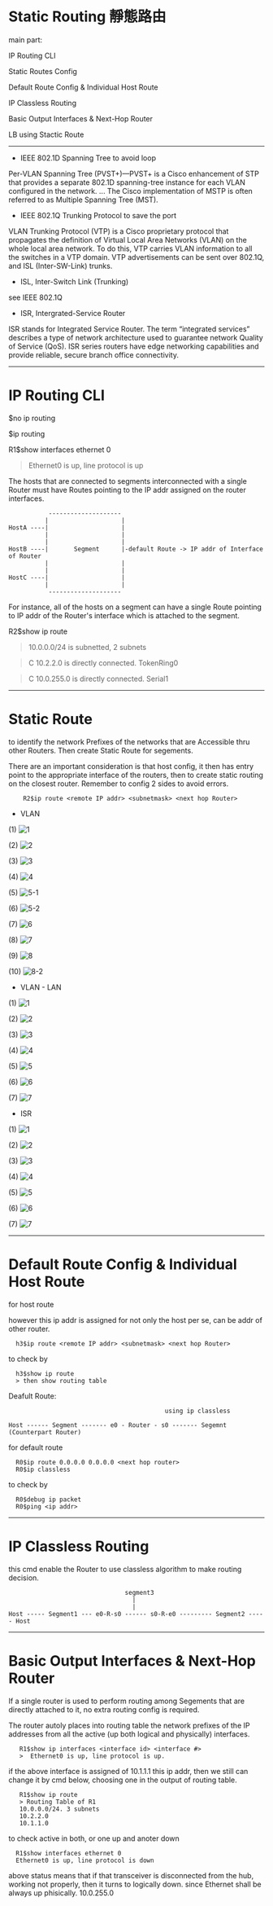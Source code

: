 # Static Routing 靜態路由

main part:

IP Routing CLI 

Static Routes Config 

Default Route Config & Individual Host Route 

IP Classless Routing 

Basic Output Interfaces & Next-Hop Router 

LB using Stactic Route 

-----------------------------------------------------------------------

* IEEE 802.1D Spanning Tree to avoid loop

Per-VLAN Spanning Tree (PVST+)—PVST+ is a Cisco enhancement of STP that provides a separate 802.1D spanning-tree instance for each VLAN configured in the network. ... The Cisco implementation of MSTP is often referred to as Multiple Spanning Tree (MST).

* IEEE 802.1Q Trunking Protocol to save the port

VLAN Trunking Protocol (VTP) is a Cisco proprietary protocol that propagates the definition of Virtual Local Area Networks (VLAN) on the whole local area network. To do this, VTP carries VLAN information to all the switches in a VTP domain. VTP advertisements can be sent over 802.1Q, and ISL (Inter-SW-Link) trunks.

* ISL, Inter-Switch Link (Trunking)

see IEEE 802.1Q

* ISR, Intergrated-Service Router

ISR stands for Integrated Service Router. The term “integrated services” describes a type of network architecture used to guarantee network Quality of Service (QoS). ISR series routers have edge networking capabilities and provide reliable, secure branch office connectivity.

-----------------------------------------------------------------------
# IP Routing CLI

$no ip routing

$ip routing

R1$show interfaces ethernet 0

> Ethernet0 is up, line protocol is up

The hosts that are connected to segments interconnected with a single Router must have Routes pointing to the IP addr assigned on the router interfaces.


               --------------------
              |                    |
    HostA ----|                    |
              |                    |
              |                    |
    HostB ----|       Segment      |-default Route -> IP addr of Interface of Router
              |                    |
              |                    |
    HostC ----|                    |
              |                    |
               --------------------


For instance, all of the hosts on a segment can have a single Route pointing to IP addr of the Router's interface which is attached to the segment.

R2$show ip route

> 10.0.0.0/24 is subnetted, 2 subnets

> C 10.2.2.0 is directly connected. TokenRing0

> C 10.0.255.0 is directly connected. Serial1

-----------------------------------------------------------------------
# Static Route

to identify the network Prefixes of the networks that are Accessible thru other Routers. Then create Static Route for segements.

There are an important consideration is that host config, it then has entry point to the appropriate interface of the routers, then to create static routing on the closest router. Remember to config 2 sides to avoid errors.

        R2$ip route <remote IP addr> <subnetmask> <next hop Router>
        
        
* VLAN
        
 (1)
![1](https://scontent.ftpe8-2.fna.fbcdn.net/v/t1.0-9/95329352_4252055654808210_8847947893244428288_o.jpg?_nc_cat=103&_nc_sid=110474&_nc_ohc=x2YO4D6IHQEAX9EVNE9&_nc_ht=scontent.ftpe8-2.fna&oh=ae1aa732db78f5734c0486db6eee4f56&oe=5ED383DB)

 (2)
![2](https://scontent.ftpe8-3.fna.fbcdn.net/v/t1.0-9/95603496_4252055648141544_7257275771276754944_n.jpg?_nc_cat=106&_nc_sid=110474&_nc_ohc=EDmHEDonsFUAX8yi0Hy&_nc_ht=scontent.ftpe8-3.fna&oh=66a9de50df41775f605e5694d157a2ed&oe=5ED34C8A)

 (3)
![3](https://scontent.ftpe8-4.fna.fbcdn.net/v/t1.0-9/95592029_4252055751474867_3523580062852972544_n.jpg?_nc_cat=110&_nc_sid=110474&_nc_ohc=u_j36mgMAfcAX_IBeRv&_nc_ht=scontent.ftpe8-4.fna&oh=130d771ebb775f29103233031860d8f1&oe=5ED22312)

 (4)
![4](https://scontent.ftpe8-2.fna.fbcdn.net/v/t1.0-9/95140085_4252055638141545_1447246830193606656_n.jpg?_nc_cat=100&_nc_sid=110474&_nc_ohc=CT0wgQ79NvAAX-PZARo&_nc_ht=scontent.ftpe8-2.fna&oh=5e4835819bf964a3c5d90dbf77694d50&oe=5ED4E763)

 (5)
![5-1](https://scontent.ftpe8-1.fna.fbcdn.net/v/t1.0-9/95234947_4252055631474879_6953632977997791232_n.jpg?_nc_cat=105&_nc_sid=110474&_nc_ohc=NSkNQ-q60UQAX9-n8ep&_nc_ht=scontent.ftpe8-1.fna&oh=1e8e44b8f1454fe1226be07e0fd2cfcb&oe=5ED48C32)

 (6)
![5-2](https://scontent.ftpe8-4.fna.fbcdn.net/v/t1.0-9/96142849_4252055728141536_9060304541081141248_o.png?_nc_cat=102&_nc_sid=110474&_nc_ohc=s6kMG_jBmDQAX9aaqlq&_nc_ht=scontent.ftpe8-4.fna&oh=dad2963ef17a2ea2d4e20f8119b5399b&oe=5ED4BAE3)

 (7)
![6](https://scontent.ftpe8-2.fna.fbcdn.net/v/t1.0-9/95215566_4252055891474853_2773282699677270016_n.jpg?_nc_cat=100&_nc_sid=110474&_nc_ohc=j5mNR-hOJiEAX9r4e2H&_nc_ht=scontent.ftpe8-2.fna&oh=e6910cccbf2c40691eacab50ccce9226&oe=5ED5642F)

 (8)
![7](https://scontent.ftpe8-4.fna.fbcdn.net/v/t1.0-9/94977487_4252055771474865_6273576991744589824_n.jpg?_nc_cat=102&_nc_sid=110474&_nc_ohc=PC1S9V-CZqIAX8_ewCh&_nc_ht=scontent.ftpe8-4.fna&oh=850c6bca854c2d85364e08743ce75d18&oe=5ED42B44)

(9)
![8](https://scontent.ftpe8-3.fna.fbcdn.net/v/t1.0-9/95376283_4252055731474869_2103592131661660160_o.jpg?_nc_cat=111&_nc_sid=110474&_nc_ohc=-41okVfyqukAX8wUa4x&_nc_ht=scontent.ftpe8-3.fna&oh=2bffc79d4da09f00fc4cc28252bff588&oe=5ED39DE0)

(10)
![8-2](https://scontent.ftpe8-3.fna.fbcdn.net/v/t1.0-9/95771754_4252055681474874_2285555782730645504_n.jpg?_nc_cat=106&_nc_sid=110474&_nc_ohc=_8LH2yFFZ3oAX9qDOs3&_nc_ht=scontent.ftpe8-3.fna&oh=27c23e9effc80959570678c375ad7f2e&oe=5ED3101D)

 * VLAN - LAN
 
 (1)
 ![1](https://scontent.ftpe8-1.fna.fbcdn.net/v/t1.0-9/96174618_4255935744420201_8777232253148200960_o.jpg?_nc_cat=108&_nc_sid=110474&_nc_ohc=XJ8hiHxwrU8AX8e42pM&_nc_ht=scontent.ftpe8-1.fna&oh=1753e8d841ad62bc0761aa204bb2e7e7&oe=5ED4B43E)
 
 (2)
 ![2](https://scontent.ftpe8-3.fna.fbcdn.net/v/t1.0-9/96220336_4255936254420150_9109655325924917248_o.png?_nc_cat=111&_nc_sid=110474&_nc_ohc=wVd50fTW4DEAX-7qxCT&_nc_ht=scontent.ftpe8-3.fna&oh=66a0826400ee3a8c8b969c67e57c3d84&oe=5ED51355)
 
 (3)
 ![3](https://scontent.ftpe8-1.fna.fbcdn.net/v/t1.0-9/95443899_4255936544420121_6744229833141649408_o.jpg?_nc_cat=105&_nc_sid=110474&_nc_ohc=pVqBH-W-6_AAX-r0xUu&_nc_ht=scontent.ftpe8-1.fna&oh=7405de41314ee05b4f87b2b5c3df786c&oe=5ED6CE0A)
 
 (4)
 ![4](https://scontent.ftpe8-3.fna.fbcdn.net/v/t1.0-9/95743673_4255937381086704_8457140052953137152_o.png?_nc_cat=107&_nc_sid=110474&_nc_ohc=3JKbwX_hix4AX9Jwxnf&_nc_ht=scontent.ftpe8-3.fna&oh=534e220651ec455cf9867d20b580ea78&oe=5ED69AFA)
 
 (5)
 ![5](https://scontent.ftpe8-2.fna.fbcdn.net/v/t1.0-9/95384806_4255938054419970_7213246128790175744_o.jpg?_nc_cat=100&_nc_sid=110474&_nc_ohc=OdEFonzLd9YAX_Ywd6E&_nc_ht=scontent.ftpe8-2.fna&oh=ea1ceeca59db34f4606ad06369164397&oe=5ED4EA2E)
 
 (6)
 ![6](https://scontent.ftpe8-3.fna.fbcdn.net/v/t1.0-9/95384794_4255938444419931_6214854987692900352_o.png?_nc_cat=106&_nc_sid=110474&_nc_ohc=FCjks0M7FRcAX-Ssqeq&_nc_ht=scontent.ftpe8-3.fna&oh=37ab58396a157b5d85005bd97964bff3&oe=5ED4B0D8)
 
 (7)
 ![7](https://scontent.ftpe8-2.fna.fbcdn.net/v/t1.0-9/95448336_4255938727753236_9045952340925874176_o.jpg?_nc_cat=103&_nc_sid=110474&_nc_ohc=fjpZZQyXqo8AX8eKRyM&_nc_ht=scontent.ftpe8-2.fna&oh=9e60ef3cc91ceb2327cd69bd85a69c6c&oe=5ED57732)
 
* ISR

(1)
![1](https://scontent.ftpe8-1.fna.fbcdn.net/v/t1.0-9/96091631_4255960481084394_8835927392179453952_o.jpg?_nc_cat=105&_nc_sid=110474&_nc_ohc=USTvw3mbtk8AX_2zuQy&_nc_ht=scontent.ftpe8-1.fna&oh=cbe4316a307b10bf298384b780b521ef&oe=5ED3A763)

(2)
![2](https://scontent.ftpe8-3.fna.fbcdn.net/v/t1.0-9/95846313_4255960947751014_1682300065202307072_o.png?_nc_cat=111&_nc_sid=110474&_nc_ohc=hJ8gVew6GaAAX8-j3ZA&_nc_ht=scontent.ftpe8-3.fna&oh=d5fedae620daaf5974c1978db99c2359&oe=5ED45563)

(3)
![3](https://scontent.ftpe8-2.fna.fbcdn.net/v/t1.0-9/95463983_4255961314417644_5500274989162561536_o.jpg?_nc_cat=103&_nc_sid=110474&_nc_ohc=YIDJW2eBXLIAX8EZK8X&_nc_ht=scontent.ftpe8-2.fna&oh=7d421dc22b01f42f088e13be31ef11c5&oe=5ED651F1)

(4)
![4](https://scontent.ftpe8-1.fna.fbcdn.net/v/t1.0-9/96084192_4255961677750941_7016745147295596544_o.png?_nc_cat=109&_nc_sid=110474&_nc_ohc=OdHZNHuJDKcAX_i5Sxj&_nc_ht=scontent.ftpe8-1.fna&oh=19004a18df2494e99cc8a8cca67b529a&oe=5ED5B689)

(5)
![5](https://scontent.ftpe8-3.fna.fbcdn.net/v/t1.0-9/95602690_4255962064417569_3783759870155554816_o.jpg?_nc_cat=106&_nc_sid=110474&_nc_ohc=5Hug6LjJbbkAX9XnNRP&_nc_ht=scontent.ftpe8-3.fna&oh=4def047b523029b3bf36d6fd432dd4a2&oe=5ED3E911)

(6)
![6](https://scontent.ftpe8-4.fna.fbcdn.net/v/t1.0-9/96215976_4255962427750866_6974268491968806912_o.png?_nc_cat=110&_nc_sid=110474&_nc_ohc=h01l2q4E_0sAX89Utd6&_nc_ht=scontent.ftpe8-4.fna&oh=ecae8ab472c84103cc8084c15b064149&oe=5ED5800D)

(7)
![7](https://scontent.ftpe8-4.fna.fbcdn.net/v/t1.0-9/96020537_4255963004417475_2689569114153811968_o.jpg?_nc_cat=104&_nc_sid=110474&_nc_ohc=CigFEVYuDCgAX8KW_wJ&_nc_ht=scontent.ftpe8-4.fna&oh=6bcd2caea27c48569b1ecdc0eadcecb4&oe=5ED6DF65)

-----------------------------------------------------------------------
# Default Route Config & Individual Host Route

for host route

however this ip addr is assigned for not only the host per se, can be addr of other router.

      h3$ip route <remote IP addr> <subnetmask> <next hop Router>

to check by

      h3$show ip route
      > then show routing table
      
      
Deafult Route:

                                               using ip classless
 
    Host ------ Segment ------- e0 - Router - s0 ------- Segemnt (Counterpart Router) 
       
 
 

      
for default route

      R0$ip route 0.0.0.0 0.0.0.0 <next hop router>
      R0$ip classless
 

to check by

      R0$debug ip packet
      R0$ping <ip addr>

-----------------------------------------------------------------------
# IP Classless Routing 

this cmd enable the Router to use classless algorithm to make routing decision.

          
                                    segment3
                                      |
                                      |
    Host ----- Segment1 --- e0-R-s0 ------ s0-R-e0 --------- Segment2 ----- Host

-----------------------------------------------------------------------
# Basic Output Interfaces & Next-Hop Router 

If a single router is used to perform routing among Segements that are directly attached to it, no extra routing config is required.

The router autoly places into routing table the network prefixes of the IP addresses from all the active (up both logical and physically) interfaces. 

       R1$show ip interfaces <interface id> <interface #> 
       >  Ethernet0 is up, line protocol is up.
       
if the above interface is assigned of 10.1.1.1 this ip addr, then we still can change it by cmd below, choosing one in the output of routing table.

       R1$show ip route
       > Routing Table of R1
       10.0.0.0/24. 3 subnets
       10.2.2.0
       10.1.1.0
       
to check active in both, or one up and anoter down

      R1$show interfaces ethernet 0
      Ethernet0 is up, line protocol is down
      
above status means that if that transceiver is disconnected from the hub, working not properly, then it turns to logically down. since Ethernet shall be always up phisically.
       10.0.255.0
